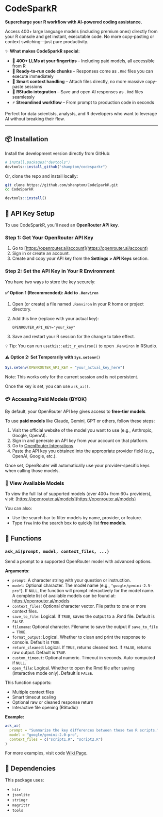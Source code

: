 
# CodeSparkR

**Supercharge your R workflow with AI-powered coding assistance.**

Access 400+ large language models (including premium ones) directly from your R console and get instant, executable code. No more copy-pasting or context switching—just pure productivity.

✨ **What makes CodeSparkR special:**
- 🤖 **400+ LLMs at your fingertips** – Including paid models, all accessible from R
- 📝 **Ready-to-run code chunks** – Responses come as `.Rmd` files you can execute immediately  
- 🔗 **Smart context handling** – Attach files directly, no more massive copy-paste sessions
- 🎯 **RStudio integration** – Save and open AI responses as `.Rmd` files seamlessly
- ⚡ **Streamlined workflow** – From prompt to production code in seconds

Perfect for data scientists, analysts, and R developers who want to leverage AI without breaking their flow.

---


## 📦 Installation

Install the development version directly from GitHub:

```r
# install.packages("devtools")
devtools::install_github("shanptom/codesparkr")
```

Or, clone the repo and install locally:

```bash
git clone https://github.com/shanptom/CodeSparkR.git
cd CodeSparkR
```

```r
devtools::install()
```

## 🔐 API Key Setup

To use CodeSparkR, you’ll need an **OpenRouter API key**.

### Step 1: Get Your OpenRouter API Key

1. Go to [https://openrouter.ai/account](https://openrouter.ai/account)
2. Sign in or create an account.
3. Create and copy your API key from the **Settings > API Keys** section.



### Step 2: Set the API Key in Your R Environment

You have two ways to store the key securely:

#### ✅ Option 1 (Recommended): Add to `.Renviron`

1. Open (or create) a file named `.Renviron` in your R home or project directory.

2. Add this line (replace with your actual key):

   ```
   OPENROUTER_API_KEY="your_key"
   ```

3. Save and restart your R session for the change to take effect.

💡 Tip: You can run `usethis::edit_r_environ()` to open `.Renviron` in RStudio.



#### ⚠️ Option 2: Set Temporarily with `Sys.setenv()`

```r
Sys.setenv(OPENROUTER_API_KEY = "your_actual_key_here")
```

Note: This works only for the current session and is not persistent.


Once the key is set, you can use `ask_ai()`.

### 💳 Accessing Paid Models (BYOK)

By default, your OpenRouter API key gives access to **free-tier models**.

To use **paid models** like Claude, Gemini, GPT or others, follow these steps:

1. Visit the official website of the model you want to use (e.g., Anthropic, Google, OpenAI).
2. Sign in and generate an API key from your account on that platform.
3. Go to [OpenRouter Integrations](https://openrouter.ai/settings/integrations).
4. Paste the API key you obtained into the appropriate provider field (e.g., OpenAI, Google, etc.).

Once set, OpenRouter will automatically use your provider-specific keys when calling those models.


### 🔹 View Available Models

To view the full list of supported models (over 400+ from 60+ providers), visit:
[https://openrouter.ai/models](https://openrouter.ai/models)

You can also:

* Use the search bar to filter models by name, provider, or feature.
* Type `free` into the search box to quickly list **free models**.



## 🚀 Functions

### `ask_ai(prompt, model, context_files, ...)`

Send a prompt to a supported OpenRouter model with advanced options.

**Arguments:**

* `prompt`: A character string with your question or instruction.
* `model`: Optional character. The model name (e.g., `"google/gemini-2.5-pro"`). If `NULL`, the function will prompt interactively for the model name. A complete list of available models can be found at: https://openrouter.ai/models
* `context_files`: Optional character vector. File paths to one or more context files.
* `save_to_file`: Logical. If `TRUE`, saves the output to a .Rmd file. Default is `FALSE`.
* `filename`: Optional character. Filename to save the output if `save_to_file = TRUE`.
* `format_output`: Logical. Whether to clean and print the response to console. Default is `TRUE`.
* `return_cleaned`: Logical. If `TRUE`, returns cleaned text. If `FALSE`, returns raw output. Default is `TRUE`.
* `custom_timeout`: Optional numeric. Timeout in seconds. Auto-computed if `NULL`.
* `open_file`: Logical. Whether to open the Rmd file after saving (interactive mode only). Default is `FALSE`.

This function supports:

* Multiple context files
* Smart timeout scaling
* Optional raw or cleaned response return
* Interactive file opening (RStudio)


**Example:**

```r
ask_ai(
  prompt = "Summarize the key differences between these two R scripts.",
  model = "google/gemini-2.0-pro",
  context_files = c("script1.R", "script2.R")
)
```
For more examples, visit code [Wiki Page](https://github.com/shanptom/CodeSparkR/wiki).

## 🧩 Dependencies

This package uses:

* `httr`
* `jsonlite`
* `stringr`
* `magrittr`
* `tools`

